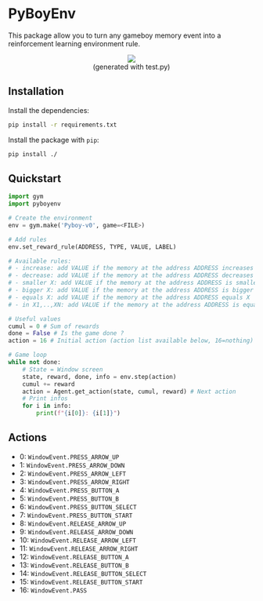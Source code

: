 # PyBoyEnv
This package allow you to turn any gameboy memory event into a reinforcement learning environment rule.

<p align="center">
    <img src="demo.gif"><br/>
    (generated with test.py)
</p>

## Installation
Install the dependencies:

```bash
pip install -r requirements.txt
```

Install the package with `pip`:

```bash
pip install ./
```

## Quickstart 
```python
import gym
import pyboyenv

# Create the environment
env = gym.make('Pyboy-v0', game=<FILE>)

# Add rules
env.set_reward_rule(ADDRESS, TYPE, VALUE, LABEL)

# Available rules:
# - increase: add VALUE if the memory at the address ADDRESS increases
# - decrease: add VALUE if the memory at the address ADDRESS decreases
# - smaller X: add VALUE if the memory at the address ADDRESS is smaller than X
# - bigger X: add VALUE if the memory at the address ADDRESS is bigger than X
# - equals X: add VALUE if the memory at the address ADDRESS equals X
# - in X1,..,XN: add VALUE if the memory at the address ADDRESS is equal to X1 or ... or XN

# Useful values
cumul = 0 # Sum of rewards 
done = False # Is the game done ?
action = 16 # Initial action (action list available below, 16=nothing)

# Game loop
while not done:
    # State = Window screen
    state, reward, done, info = env.step(action)
    cumul += reward
    action = Agent.get_action(state, cumul, reward) # Next action
    # Print infos
    for i in info:
        print(f"{i[0]}: {i[1]}")
```

## Actions
- 0: `WindowEvent.PRESS_ARROW_UP`
- 1: `WindowEvent.PRESS_ARROW_DOWN`
- 2: `WindowEvent.PRESS_ARROW_LEFT`
- 3: `WindowEvent.PRESS_ARROW_RIGHT`
- 4: `WindowEvent.PRESS_BUTTON_A`
- 5: `WindowEvent.PRESS_BUTTON_B`
- 6: `WindowEvent.PRESS_BUTTON_SELECT`
- 7: `WindowEvent.PRESS_BUTTON_START`
- 8: `WindowEvent.RELEASE_ARROW_UP`
- 9: `WindowEvent.RELEASE_ARROW_DOWN`
- 10: `WindowEvent.RELEASE_ARROW_LEFT`
- 11: `WindowEvent.RELEASE_ARROW_RIGHT`
- 12: `WindowEvent.RELEASE_BUTTON_A`
- 13: `WindowEvent.RELEASE_BUTTON_B`
- 14: `WindowEvent.RELEASE_BUTTON_SELECT`
- 15: `WindowEvent.RELEASE_BUTTON_START`
- 16: `WindowEvent.PASS`
